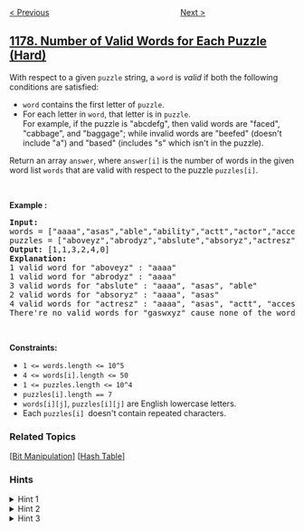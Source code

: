 <!--|This file generated by command(leetcode description); DO NOT EDIT.    |-->
<!--+----------------------------------------------------------------------+-->
<!--|@author    openset <openset.wang@gmail.com>                           |-->
<!--|@link      https://github.com/openset                                 |-->
<!--|@home      https://github.com/openset/leetcode                        |-->
<!--+----------------------------------------------------------------------+-->

[< Previous](../can-make-palindrome-from-substring "Can Make Palindrome from Substring")
　　　　　　　　　　　　　　　　
[Next >](../reformat-department-table "Reformat Department Table")

## [1178. Number of Valid Words for Each Puzzle (Hard)](https://leetcode.com/problems/number-of-valid-words-for-each-puzzle "猜字谜")

With respect to a given <code>puzzle</code> string, a <code>word</code> is <em>valid</em>&nbsp;if both the following conditions are satisfied:
<ul>
	<li><code>word</code> contains the first letter of <code>puzzle</code>.</li>
	<li>For each letter in <code>word</code>, that letter is in <code>puzzle</code>.<br />
	For example, if the puzzle is &quot;abcdefg&quot;, then valid words are &quot;faced&quot;, &quot;cabbage&quot;, and &quot;baggage&quot;; while invalid words are &quot;beefed&quot; (doesn&#39;t include &quot;a&quot;) and &quot;based&quot; (includes &quot;s&quot; which isn&#39;t in the puzzle).</li>
</ul>
Return an array <code>answer</code>, where <code>answer[i]</code> is the number of words in the given word list&nbsp;<code>words</code> that are valid with respect to the puzzle <code>puzzles[i]</code>.
<p>&nbsp;</p>
<p><strong>Example :</strong></p>

<pre>
<strong>Input:</strong> 
words = [&quot;aaaa&quot;,&quot;asas&quot;,&quot;able&quot;,&quot;ability&quot;,&quot;actt&quot;,&quot;actor&quot;,&quot;access&quot;], 
puzzles = [&quot;aboveyz&quot;,&quot;abrodyz&quot;,&quot;abslute&quot;,&quot;absoryz&quot;,&quot;actresz&quot;,&quot;gaswxyz&quot;]
<strong>Output:</strong> [1,1,3,2,4,0]
<strong>Explanation:</strong>
1 valid word&nbsp;for &quot;aboveyz&quot; : &quot;aaaa&quot; 
1 valid word&nbsp;for &quot;abrodyz&quot; : &quot;aaaa&quot;
3 valid words for &quot;abslute&quot; : &quot;aaaa&quot;, &quot;asas&quot;, &quot;able&quot;
2 valid words for&nbsp;&quot;absoryz&quot; : &quot;aaaa&quot;, &quot;asas&quot;
4 valid words for&nbsp;&quot;actresz&quot; : &quot;aaaa&quot;, &quot;asas&quot;, &quot;actt&quot;, &quot;access&quot;
There&#39;re&nbsp;no valid words for&nbsp;&quot;gaswxyz&quot; cause none of the words in the list contains letter &#39;g&#39;.
</pre>

<p>&nbsp;</p>
<p><strong>Constraints:</strong></p>

<ul>
	<li><code>1 &lt;= words.length &lt;= 10^5</code></li>
	<li><code>4 &lt;= words[i].length &lt;= 50</code></li>
	<li><code>1 &lt;= puzzles.length &lt;= 10^4</code></li>
	<li><code>puzzles[i].length == 7</code></li>
	<li><code>words[i][j]</code>, <code>puzzles[i][j]</code> are English lowercase letters.</li>
	<li>Each <code>puzzles[i] </code>doesn&#39;t contain repeated characters.</li>
</ul>

### Related Topics
  [[Bit Manipulation](../../tag/bit-manipulation/README.md)]
  [[Hash Table](../../tag/hash-table/README.md)]

### Hints
<details>
<summary>Hint 1</summary>
Exploit the fact that the length of the puzzle is only 7.
</details>

<details>
<summary>Hint 2</summary>
Use bit-masks to represent the word and puzzle strings.
</details>

<details>
<summary>Hint 3</summary>
For each puzzle, count the number of words whose bit-mask is a sub-mask of the puzzle's bit-mask.
</details>
